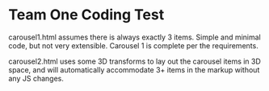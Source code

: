 # Team One Coding Test
carousel1.html assumes there is always exactly 3 items. Simple and minimal code, but not very extensible. Carousel 1 is complete per the requirements.

carousel2.html uses some 3D transforms to lay out the carousel items in 3D space, and will automatically accommodate 3+ items in the markup without any JS changes.
